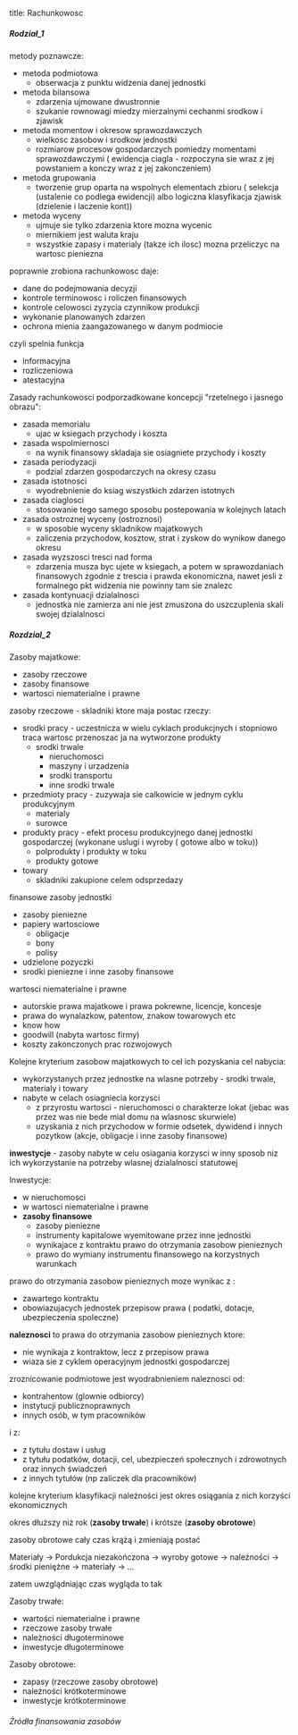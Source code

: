 title: Rachunkowosc


##### Rodział_1

metody poznawcze:
- metoda podmiotowa
	- obserwacja z punktu widzenia danej jednostki
- metoda bilansowa
	- zdarzenia ujmowane dwustronnie 
	- szukanie rownowagi miedzy mierzalnymi cechanmi srodkow i zjawisk
- metoda momentow i okresow sprawozdawczych
	- wielkosc zasobow i srodkow jednostki
	- rozmiarow procesow gospodarczych pomiedzy momentami sprawozdawczymi ( ewidencja ciagla - rozpoczyna sie wraz z jej powstaniem a konczy wraz z jej zakonczeniem)
- metoda grupowania
	- tworzenie grup oparta na wspolnych elementach zbioru ( selekcja (ustalenie co podlega ewidencji) albo logiczna klasyfikacja zjawisk (dzielenie i laczenie kont))
- metoda wyceny
	- ujmuje sie tylko zdarzenia ktore mozna wycenic
	- miernikiem jest waluta kraju
	- wszystkie zapasy i materialy (takze ich ilosc) mozna przeliczyc na wartosc pieniezna


poprawnie zrobiona rachunkowosc daje:
- dane do podejmowania decyzji
- kontrole terminowosc i roliczen finansowych
- kontrole celowosci zyzycia czynnikow produkcji
- wykonanie planowanych zdarzen
- ochrona mienia zaangazowanego w danym podmiocie

czyli spelnia funkcja
- informacyjna
- rozliczeniowa
- atestacyjna


Zasady rachunkowosci podporzadkowane koncepcji "rzetelnego i jasnego obrazu":
- zasada memorialu
	- ujac w ksiegach przychody i koszta
- zasada wspolmiernosci
	- na wynik finansowy skladaja sie osiagniete przychody i koszty
- zasada periodyzacji
	- podzial zdarzen gospodarczych na okresy czasu
- zasada istotnosci
	- wyodrebnienie do ksiag wszystkich zdarzen istotnych
- zasada ciaglosci
	- stosowanie tego samego sposobu postepowania w kolejnych latach
- zasada ostroznej wyceny (ostroznosi)
	- w sposobie wyceny skladnikow majatkowych
	- zaliczenia przychodow, kosztow, strat i zyskow do wynikow danego okresu
- zasada wyzszosci tresci nad forma
	- zdarzenia musza byc ujete w ksiegach, a potem w sprawozdaniach finansowych zgodnie z trescia i prawda ekonomiczna, nawet jesli z formalnego pkt widzenia nie powinny tam sie znalezc
- zasada kontynuacji dzialalnosci
	- jednostka nie zamierza ani nie jest zmuszona do uszczuplenia skali swojej dzialalnosci

##### Rozdzial_2
Zasoby majatkowe:
- zasoby rzeczowe
- zasoby finansowe
- wartosci niematerialne i prawne

zasoby rzeczowe - skladniki ktore maja postac rzeczy:
- srodki pracy - uczestnicza w wielu cyklach produkcjnych i stopniowo traca wartosc przenoszac ja na wytworzone produkty
	- srodki trwale
		- nieruchomosci
		- maszyny i urzadzenia
		- srodki transportu
		- inne srodki trwale
- przedmioty pracy - zuzywaja sie calkowicie w jednym cyklu produkcyjnym
	- materialy
	- surowce
- produkty pracy - efekt procesu produkcyjnego danej jednostki gospodarczej (wykonane uslugi i wyroby ( gotowe albo w toku))
	- polprodukty i produkty w toku
	- produkty gotowe
- towary
	- skladniki zakupione celem odsprzedazy


finansowe zasoby jednostki
- zasoby pieniezne
- papiery wartosciowe
	- obligacje
	- bony
	- polisy
- udzielone pozyczki
- srodki pieniezne i inne zasoby finansowe

wartosci niematerialne i prawne
- autorskie prawa majatkowe i prawa pokrewne, licencje, koncesje
- prawa do wynalazkow, patentow, znakow towarowych etc
- know how
- goodwill (nabyta wartosc firmy)
- koszty zakonczonych prac rozwojowych

Kolejne kryterium zasobow majatkowych to cel ich pozyskania
cel nabycia:
- wykorzystanych przez jednostke na wlasne potrzeby - srodki trwale, materialy i towary
- nabyte w celach osiagniecia korzysci
	- z przyrostu wartosci - nieruchomosci o charakterze lokat (jebac was przez was nie bede mial domu na wlasnosc skurwiele)
	- uzyskania z nich przychodow w formie odsetek, dywidend i innych pozytkow (akcje, obligacje i inne zasoby finansowe)


**inwestycje** - zasoby nabyte w celu osiagania korzysci w inny sposob niz ich wykorzystanie na potrzeby wlasnej dzialalnosci statutowej

Inwestycje:
- w nieruchomosci
- w wartosci niematerialne i prawne
- **zasoby finansowe**
	- zasoby pieniezne
	- instrumenty kapitalowe wyemitowane przez inne jednostki
	- wynikajace z kontraktu prawo do otrzymania zasobow pienieznych
	- prawo do wymiany instrumentu finansowego na korzystnych warunkach

prawo do otrzymania zasobow pienieznych moze wynikac z :
- zawartego kontraktu
- obowiazujacych jednostek przepisow prawa ( podatki, dotacje, ubezpieczenia spoleczne)



**naleznosci** to prawa do otrzymania zasobow pienieznych ktore:
- nie wynikaja z kontraktow, lecz z przepisow prawa
- wiaza sie z cyklem operacyjnym jednostki gospodarczej

zroznicowanie podmiotowe jest wyodrabnieniem naleznosci od:
- kontrahentow (glownie odbiorcy)
- instytucji publicznoprawnych
- innych osób, w tym pracowników

i z:
- z tytułu dostaw i usług
- z tytułu podatków, dotacji, cel, ubezpieczeń społecznych i zdrowotnych oraz innych świadczeń
- z innych tytułów (np zaliczek dla pracowników)

kolejne kryterium klasyfikacji należności jest okres osiągania z nich korzyści ekonomicznych

okres dłuższy niż rok (**zasoby trwałe**) i krótsze (**zasoby obrotowe**)

zasoby obrotowe cały czas krążą i zmieniają postać

Materiały -> Pordukcja niezakończona -> wyroby gotowe -> należności -> środki pieniężne -> materiały -> ...

zatem uwzglądniając czas wygląda to tak

Zasoby trwałe:
- wartości niematerialne i prawne
- rzeczowe zasoby trwałe
- należności długoterminowe
- inwestycje długoterminowe

Zasoby obrotowe:
- zapasy (rzeczowe zasoby obrotowe)
- należności krótkoterminowe
- inwestycje krótkoterminowe


###### Źródła finansowania zasobów
